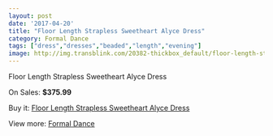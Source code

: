 ```yaml
---
layout: post
date: '2017-04-20'
title: "Floor Length Strapless Sweetheart Alyce Dress"
category: Formal Dance
tags: ["dress","dresses","beaded","length","evening"]
image: http://img.transblink.com/20382-thickbox_default/floor-length-strapless-sweetheart-alyce-dress.jpg
---
```

Floor Length Strapless Sweetheart Alyce Dress

On Sales: **$375.99**
<a href="https://www.transblink.com/en/formal-dance/6433-floor-length-strapless-sweetheart-alyce-dress.html"><amp-img layout="responsive" width="600" height="600" src="//img.transblink.com/20382-thickbox_default/floor-length-strapless-sweetheart-alyce-dress.jpg" alt="Floor Length Strapless Sweetheart Alyce Dress 0" /></a>
<a href="https://www.transblink.com/en/formal-dance/6433-floor-length-strapless-sweetheart-alyce-dress.html"><amp-img layout="responsive" width="600" height="600" src="//img.transblink.com/20385-thickbox_default/floor-length-strapless-sweetheart-alyce-dress.jpg" alt="Floor Length Strapless Sweetheart Alyce Dress 1" /></a>
<a href="https://www.transblink.com/en/formal-dance/6433-floor-length-strapless-sweetheart-alyce-dress.html"><amp-img layout="responsive" width="600" height="600" src="//img.transblink.com/20384-thickbox_default/floor-length-strapless-sweetheart-alyce-dress.jpg" alt="Floor Length Strapless Sweetheart Alyce Dress 2" /></a>
<a href="https://www.transblink.com/en/formal-dance/6433-floor-length-strapless-sweetheart-alyce-dress.html"><amp-img layout="responsive" width="600" height="600" src="//img.transblink.com/20383-thickbox_default/floor-length-strapless-sweetheart-alyce-dress.jpg" alt="Floor Length Strapless Sweetheart Alyce Dress 3" /></a>

Buy it: [Floor Length Strapless Sweetheart Alyce Dress](https://www.transblink.com/en/formal-dance/6433-floor-length-strapless-sweetheart-alyce-dress.html "Floor Length Strapless Sweetheart Alyce Dress")

View more: [Formal Dance](https://www.transblink.com/en/6-formal-dance "Formal Dance")